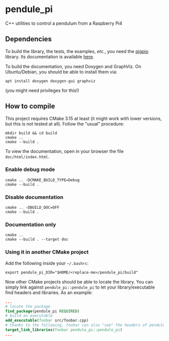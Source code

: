 # pendule_pi

C++ utilities to control a pendulum from a Raspberry Pi4

## Dependencies

To build the library, the tests, the examples, *etc.*, you need the
[pigpio](https://github.com/joan2937/pigpio) library. Its documentation is
available [here](http://abyz.me.uk/rpi/pigpio/index.html).

To build the documentation, you need Doxygen and GraphViz. On Ubuntu/Debian,
you should be able to install them via:
```
apt install doxygen doxygen-gui graphviz
```
(you might need privileges for this!)

## How to compile

This project requires CMake 3.15 at least (it might work with lower versions,
but this is not tested at all). Follow the "usual" procedure:

```
mkdir build && cd build
cmake ..
cmake --build .
```

To view the documentation, open in your browser the file `doc/html/index.html`.


### Enable debug mode

```
cmake .. -DCMAKE_BUILD_TYPE=Debug
cmake --build .
```


### Disable documentation

```
cmake .. -DBUILD_DOC=OFF
cmake --build .
```


### Documentation only

```
cmake ..
cmake --build . --target doc
```


### Using it in another CMake project

Add the following inside your `~/.bashrc`:
```
export pendule_pi_DIR="$HOME/<replace-me>/pendule_pi/build"
```
Now other CMake projects should be able to locate the library. You can simply
link against `pendule_pi::pendule_pi` to let your library/executable find
headers and libraries. As an example:
```cmake
...
# locate the package
find_package(pendule_pi REQUIRED)
# build an executable
add_executable(foobar src/foobar.cpp)
# thanks to the following, foobar can also "see" the headers of pendule_pi!
target_link_libraries(foobar pendule_pi::pendule_pi)
...
```
